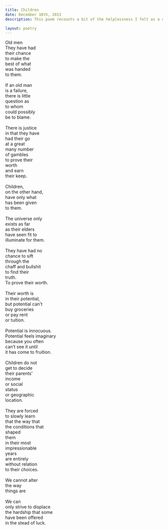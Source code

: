 ```yaml
---
title: Children
date: December 18th, 2013
description: This poem recounts a bit of the helplessness I felt as a child and the resolution to do my best to make the best of infinitely lucky position that I have found myself in.

layout: poetry
--- 
```


Old men<br>
They have had<br>
their chance<br>
to make the <br>
best of what <br>
was handed<br>
to them. <br>
<br>
If an old man<br>
is a failure, <br>
there is little<br>
question as<br>
to whom<br>
could possibly<br>
be to blame.<br>
<br>
There is justice<br>
in that they have<br>
had their go<br>
at a great <br>
many number<br>
of gambles<br>
to prove their<br>
worth<br>
and earn<br>
their keep.<br>
<br>
Children,<br>
on the other hand,<br>
have only what<br>
has been given<br>
to them. <br>
<br>
The universe only<br>
exists as far<br>
as their elders<br>
have seen fit to <br>
illuminate for them. <br>
<br>
They have had no<br>
chance to sift <br>
through the<br>
chaff and bullshit<br>
to find their <br>
truth. <br>
To prove their worth. <br>
<br>
Their worth is <br>
in their potential, <br>
but potential can’t <br>
buy groceries<br>
or pay rent<br>
or tuition. <br>
<br>
Potential is innocuous. <br>
Potential feels imaginary<br>
because you often<br>
can’t see it until <br>
it has come to fruition.<br>
<br>
Children do not <br>
get to decide<br>
their parents'<br>
income<br>
or social <br>
status<br>
or geographic<br>
location. <br>
<br>
They are forced<br>
to slowly learn<br>
that the way that<br>
the conditions that<br>
shaped<br>
them<br>
in their most <br>
impressionable<br>
years<br>
are entirely <br>
without relation<br>
to their choices.<br>
<br>
We cannot alter<br>
the way <br>
things are<br>
<br>
We can <br>
only strive to displace<br>
the hardship that some<br>
have been offered<br>
in the stead of luck.